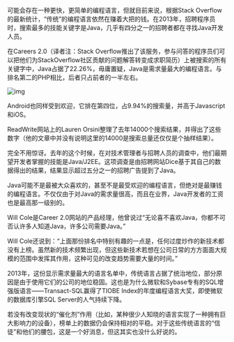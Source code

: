 可能会存在一种更快，更简单的编程语言，但就目前来说，根据Stack Overflow的最新统计，“传统”的编程语言依然在赚着大把的钱。在2013年，招聘程序员时，搜索最多的技能关键字是Java，几乎有四分之一的招聘者都在寻找Java开发人员。

在Careers 2.0（译者注：Stack Overflow推出了该服务，参与问答的程序员们可以把他们为StackOverflow社区贡献的问题解答转变成求职简历）上被搜索的所有关键字中，Java占据了22.26%，毋庸置疑，Java是需求量最大的编程语言。与排名第二的PHP相比，后者只占前者的一半左右。

![img](http://emanual.github.io/java-newfeeds/img/2014101201.jpg)

Android也同样受到欢迎，它排在第四位，占9.94%的搜索量，并高于Javascript和iOS。

ReadWrite网站上的Lauren Orsini整理了去年14000个搜索结果，并得出了这些数字（他的文章中并没有说明这里的14000是搜索总量还仅仅是个抽样结果）。

完全不用惊讶。去年的这个时候，在对技术管理者与招聘人员的调查中，他们最期望开发者掌握的技能是Java/J2EE。这项调查是由招聘网站Dice基于其自己的数据得出的结果，结果显示超过五分之一的招聘广告提到了Java。

Java可能不是最被大众喜欢的，甚至不是最受欢迎的编程语言，但绝对是最赚钱的编程语言。不仅仅由于对Java的需求量很高，而且在业界，Java开发者的工资也是最高那一级别的。

Will Cole是Career 2.0网站的产品经理，他曾说过“无论喜不喜欢Java，你都不可否认许多人知道Java，许多公司需要Java。”

Will Cole还说到：“上面那份排名中特别有趣的一点是，任何过度炒作的新技术都没有上榜。虽然新的技术频繁出现，但这些新技术若想在公司日常的方方面面大规模的范围中发挥其作用，这种可见的改变趋势需要大量的时间。”

2013年，这份显示需求量最大的语言名单中，传统语言占据了统治地位，部分原因是由于使用它们的公司的地位稳固。这也是为什么微软和Sybase专有的SQL增强版语言——Transact-SQL赢得了TIOBE Index的年度编程语言大奖，即使微软的数据库引擎SQL Server的人气持续下降。

若没有改变现状的“催化剂”作用（比如，某种很少人知晓的语言实现了一种拥有巨大影响力的设备），榜单上的数据仍会保持相对的平稳。对于这些传统语言的“信徒”和他们的腰包，这是一个好消息，但这其实也没什么好说的。
